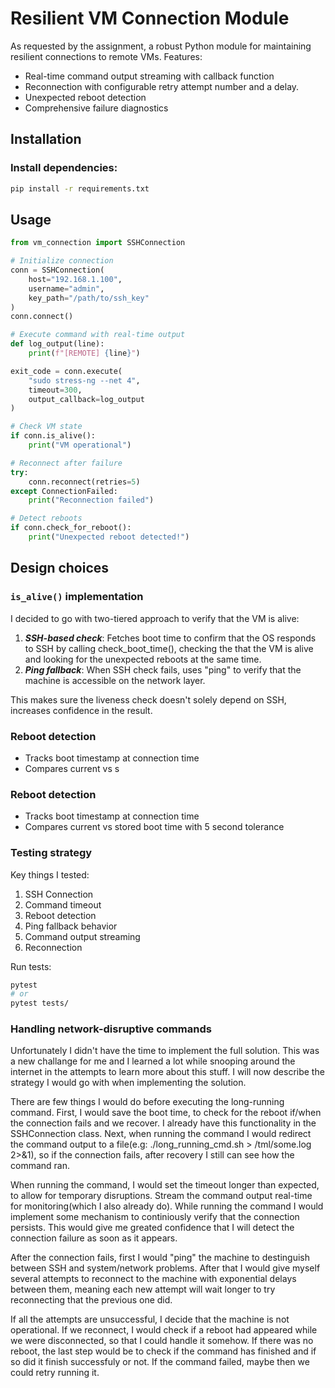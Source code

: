 # Resilient VM Connection Module

As requested by the assignment, a robust Python module for maintaining resilient connections to remote VMs.
Features:
 - Real-time command output streaming with callback function
 - Reconnection with configurable retry attempt number and a delay.
 - Unexpected reboot detection
 - Comprehensive failure diagnostics

## Installation

### Install dependencies:
```bash
pip install -r requirements.txt
```

## Usage

```python
from vm_connection import SSHConnection

# Initialize connection
conn = SSHConnection(
    host="192.168.1.100",
    username="admin",
    key_path="/path/to/ssh_key"
)
conn.connect()

# Execute command with real-time output
def log_output(line):
    print(f"[REMOTE] {line}")

exit_code = conn.execute(
    "sudo stress-ng --net 4",
    timeout=300,
    output_callback=log_output
)

# Check VM state
if conn.is_alive():
    print("VM operational")

# Reconnect after failure
try:
    conn.reconnect(retries=5)
except ConnectionFailed:
    print("Reconnection failed")

# Detect reboots
if conn.check_for_reboot():
    print("Unexpected reboot detected!")
```

## Design choices

### `is_alive()` implementation

I decided to go with two-tiered approach to verify that the VM is alive:
1. ***SSH-based check***: Fetches boot time to confirm that the OS responds to SSH by calling check_boot_time(), checking the that the VM is alive and looking for the unexpected reboots at the same time.
2. ***Ping fallback***: When SSH check fails, uses "ping" to verify that the machine is accessible on the network layer.

This makes sure the liveness check doesn't solely depend on SSH, increases confidence in the result.

### Reboot detection

 - Tracks boot timestamp at connection time
 - Compares current vs s
 ### Reboot detection

  - Tracks boot timestamp at connection time
  - Compares current vs stored boot time with 5 second tolerance

### Testing strategy

Key things I tested:

1. SSH Connection
2. Command timeout
3. Reboot detection
4. Ping fallback behavior
5. Command output streaming
6. Reconnection

Run tests:
```bash
pytest
# or
pytest tests/
```

### Handling network-disruptive commands

Unfortunately I didn't have the time to implement the full solution. This was a new challange for me and I learned a lot while snooping around the internet in the attempts to learn more about this stuff. I will now describe the strategy I would go with when implementing the solution.

There are few things I would do before executing the long-running command. First, I would save the boot time, to check for the reboot if/when the connection fails and we recover. I already have this functionality in the SSHConnection class. Next, when running the command I would redirect the command output to a file(e.g: ./long_running_cmd.sh > /tml/some.log 2>&1), so if the connection fails, after recovery I still can see how the command ran.

When running the command, I would set the timeout longer than expected, to allow for temporary disruptions. Stream the command output real-time for monitoring(which I also already do). While running the command I would implement some mechanism to continiously verify that the connection persists. This would give me greated confidence that I will detect the connection failure as soon as it appears.

After the connection fails, first I would "ping" the machine to destinguish between SSH and system/network problems. After that I would give myself several attempts to reconnect to the machine with exponential delays between them, meaning each new attempt will wait longer to try reconnecting that the previous one did.

If all the attempts are unsuccessful, I decide that the machine is not operational. If we reconnect, I would check if a reboot had appeared while we were disconnected, so that I could handle it somehow. If there was no reboot, the last step would be to check if the command has finished and if so did it finish successfuly or not. If the command failed, maybe then we could retry running it.
